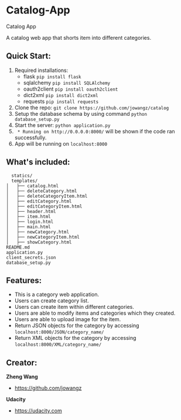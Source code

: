 # Catalog-App
Catalog App

A catalog web app that shorts item into different categories.

## Quick Start:

1. Required installations:
    *   flask   ```pip install flask```
    *   sqlalchemy  ```pip install SQLAlchemy```
    *   oauth2client    ```pip install oauth2client```
    *   dict2xml    ```pip install dict2xml```
    *   requests    ```pip install requests```
2. Clone the repo: ```git clone https://github.com/jowangz/catalog```
3. Setup the database schema by using command ```python database_setup.py```
4. Start the server: ```python application.py```
5. ``` * Running on http://0.0.0.0:8000/``` will be shown if the code ran successfully.
6. App will be running on ```localhost:8000``` 

## What's included:

```
  statics/
  templates/
│   ├── catalog.html
│   ├── deleteCategory.html
│   ├── deleteCategoryItem.html
│   ├── editCategory.html
│   ├── editCategoryItem.html
│   ├── header.html
│   ├── item.html
│   ├── login.html
│   ├── main.html
│   ├── newCategory.html
│   ├── newCategoryItem.html
│   ├── showCategory.html
README.md
application.py
client_secrets.json
database_setup.py

```

## Features:
  
* This is a category web application.
* Users can create category list. 
* Users can create item within different categories.
* Users are able to modify items and categories which they created.
* Users are able to upload image for the item.
* Return JSON objects for the category by accessing ```localhost:8000/JSON/category_name/```
* Return XML objects for the category by accessing ```localhost:8000/XML/category_name/```  

## Creator:

**Zheng Wang**

* https://github.com/jowangz

**Udacity**

* https://udacity.com